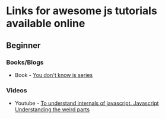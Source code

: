 # Links for awesome js tutorials available online

## Beginner

### Books/Blogs
- Book - [You don't know js series](https://github.com/getify/You-Dont-Know-JS)

### Videos
- Youtube - [To understand internals of javascript. Javascript Understanding the weird parts](https://www.youtube.com/watch?v=Bv_5Zv5c-Ts)

